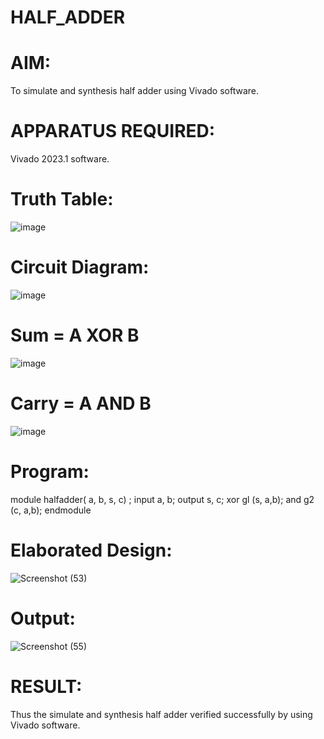 # HALF_ADDER
# AIM:
To simulate and synthesis half adder using Vivado software.
# APPARATUS REQUIRED:
Vivado 2023.1 software.
# Truth Table:
![image](https://github.com/RESMIRNAIR/HALF_ADDER/assets/154305926/fe672c28-5c6a-4355-b70f-b40bce63880d)
# Circuit Diagram:
![image](https://github.com/RESMIRNAIR/HALF_ADDER/assets/154305926/5f1a79a7-73c2-4b99-a40d-afa2a20c74ac)
# Sum = A XOR B
![image](https://github.com/RESMIRNAIR/HALF_ADDER/assets/154305926/020e1531-1c11-42e5-9f27-f09ba459984d)
# Carry = A AND B
![image](https://github.com/RESMIRNAIR/HALF_ADDER/assets/154305926/988ae131-0822-4d23-941b-eaafad349a72)
# Program:
module halfadder( a, b, s, c) ;
input a, b;
output s, c;
xor gl (s, a,b);
and g2 (c, a,b);
endmodule
# Elaborated Design:
![Screenshot (53)](https://github.com/DeepanAnbazhagan/HALF_ADDER/assets/164902865/9e65143e-e220-413b-9db7-5c8f51567bda)
# Output: 
![Screenshot (55)](https://github.com/DeepanAnbazhagan/HALF_ADDER/assets/164902865/2ecd6c3e-a67d-4055-97b3-18b46ca392b7)
# RESULT:
Thus the simulate and synthesis half adder verified successfully by using Vivado software.

